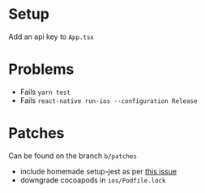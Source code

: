 # Setup

Add an api key to `App.tsx`

# Problems

- Fails `yarn test`
- Fails `react-native run-ios --configuration Release`

# Patches

Can be found on the branch `b/patches`

- include homemade setup-jest as per [this issue](https://github.com/react-native-mapbox-gl/maps/issues/998#issuecomment-700135776)
- downgrade cocoapods in `ios/Podfile.lock`
